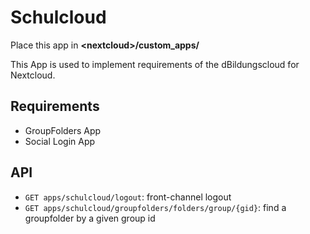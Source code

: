 # Schulcloud

Place this app in **\<nextcloud\>/custom_apps/**

This App is used to implement requirements of the dBildungscloud for Nextcloud.

## Requirements

- GroupFolders App
- Social Login App

## API

- `GET apps/schulcloud/logout`: front-channel logout
- `GET apps/schulcloud/groupfolders/folders/group/{gid}`: find a groupfolder by a given group id